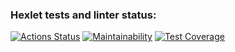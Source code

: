 ### Hexlet tests and linter status:
[![Actions Status](https://github.com/hikarinakano/frontend-project-11/workflows/hexlet-check/badge.svg)](https://github.com/hikarinakano/frontend-project-11/actions)
[![Maintainability](https://api.codeclimate.com/v1/badges/15cb02c480dafc1db4fb/maintainability)](https://codeclimate.com/github/hikarinakano/frontend-project-11/maintainability)
[![Test Coverage](https://api.codeclimate.com/v1/badges/15cb02c480dafc1db4fb/test_coverage)](https://codeclimate.com/github/hikarinakano/frontend-project-11/test_coverage)